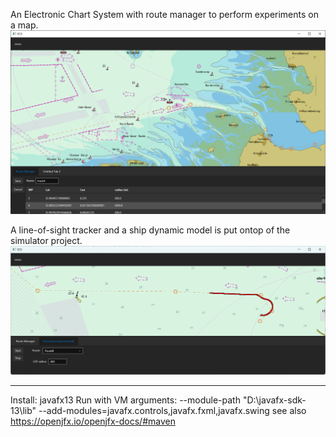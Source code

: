 An Electronic Chart System with route manager to perform experiments on a map. 
<img src="screenshot.png" width="600"/>


A line-of-sight tracker and a ship dynamic model is put ontop of the simulator project.
<img src="screenshot2.png" width="600"/>

---
Install: javafx13 
Run with VM arguments: --module-path "D:\javafx-sdk-13\lib" --add-modules=javafx.controls,javafx.fxml,javafx.swing
see also https://openjfx.io/openjfx-docs/#maven